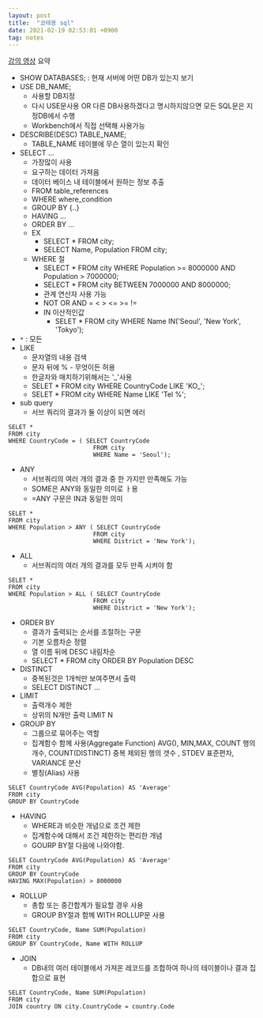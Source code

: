 ```yaml
---
layout: post
title:  "코테용 sql"
date: 2021-02-19 02:53:01 +0900
tag: notes
---
```


[강의 영상](https://youtu.be/vgIc4ctNFbc?list=PLLEdTF5YBpmNoCmwZEOJcvu-083OrxpnB) 요약

- SHOW DATABASES; : 현재 서버에 어떤 DB가 있는지 보기
- USE DB_NAME;
  - 사용할 DB지정
  - 다시 USE문사용 OR 다른 DB사용하겠다고 명시하지않으면 모든 SQL문은 지정DB에서 수행
  - Workbench에서 직접 선택해 사용가능
- DESCRIBE(DESC) TABLE_NAME;
  - TABLE_NAME 테이블에 무슨 열이 있는지 확인
- SELECT ...
  - 가장많이 사용
  - 요구하는 데이터 가져옴
  - 데이터 베이스 내 테이블에서 원하는 정보 추출
  - FROM table_references
  - WHERE  where_condition
  - GROUP BY {..}
  - HAVING ...
  - ORDER BY ...
  - EX 
    - SELECT * FROM city; 
    - SELECT Name, Population FROM city; 
  - WHERE 절
    - SELECT * FROM city WHERE  Population >= 8000000 AND Population > 7000000;
    - SELECT * FROM city BETWEEN 7000000 AND 8000000;
    - 관계 연산자 사용 가능 
    -  NOT OR AND = < > <= >= !=
    -  IN 이산적인값
       -  SELET * FROM city WHERE Name IN('Seoul', 'New York', 'Tokyo');
- `*` : 모든
- LIKE
  - 문자열의 내용 검색
  - 문자 뒤에 % - 무엇이든 허용
  - 한글자와 매치하기위해서는 '_'사용
  -  SELET * FROM city WHERE CountryCode  LIKE 'KO_';
  -   SELET * FROM city WHERE Name  LIKE 'Tel %';
- sub query 
  - 서브 쿼리의 결과가 둘 이상이 되면 에러
```
SELET * 
FROM city 
WHERE CountryCode = ( SELECT CountryCode 
                        FROM city 
                        WHERE Name = 'Seoul');
```
- ANY
  - 서브쿼리의 여러 개의 결과 중 한 가지만 만족해도 가능
  - SOME은 ANY와 동일한 의미로 ㅏ용
  - =ANY 구문은 IN과 동일한 의미
```
SELET * 
FROM city 
WHERE Population > ANY ( SELECT CountryCode 
                        FROM city 
                        WHERE District = 'New York');
```

- ALL
  - 서브쿼리의 여러 개의 결과를 모두 만족 시켜야 함

```
SELET * 
FROM city 
WHERE Population > ALL ( SELECT CountryCode 
                        FROM city 
                        WHERE District = 'New York');
```
- ORDER BY
  - 결과가 출력되는 순서를 조절하는 구문
  - 기본 오름차순 정렬
  - 열 이름 뒤에 DESC  내림차순
  -   SELECT * FROM city ORDER BY Population DESC
- DISTINCT
  - 중복된것은 1개씩만 보여주면서 출력
  - SELECT DISTINCT ...
- LIMIT
  - 출력개수 제한
  - 상위의 N개만 출력 LIMIT N
- GROUP BY
  - 그룹으로 묶어주는 역할
  - 집계함수 함께 사용(Aggregate Function) AVG(), MIN,MAX, COUNT 행의개수, COUNT(DISTINCT) 중복 제외된 행의 갯수 , STDEV 표준편차, VARIANCE 분산
  - 별칭(Alias) 사용
```
SELET CountryCode AVG(Population) AS 'Average'
FROM city 
GROUP BY CountryCode
```

- HAVING
  - WHERE과 비슷한 개념으로 조건 제한
  - 집계함수에 대해서 조건 제한하는 편리한 개념
  - GOURP BY절 다음에 나와야함.
```
SELET CountryCode AVG(Population) AS 'Average'
FROM city 
GROUP BY CountryCode
HAVING MAX(Population) > 8000000
```
- ROLLUP
  - 총합 또는 중간합계가 필요할 경우 사용
  - GROUP BY절과 함께 WITH ROLLUP문 사용
```
SELET CountryCode, Name SUM(Population) 
FROM city 
GROUP BY CountryCode, Name WITH ROLLUP
```
- JOIN
  - DB내의 여러 테이블에서 가져온 레코드를 조합하여 하나의 테이블이나 결과 집합으로 표현
```
SELET CountryCode, Name SUM(Population) 
FROM city 
JOIN country ON city.CountryCode = country.Code
```









